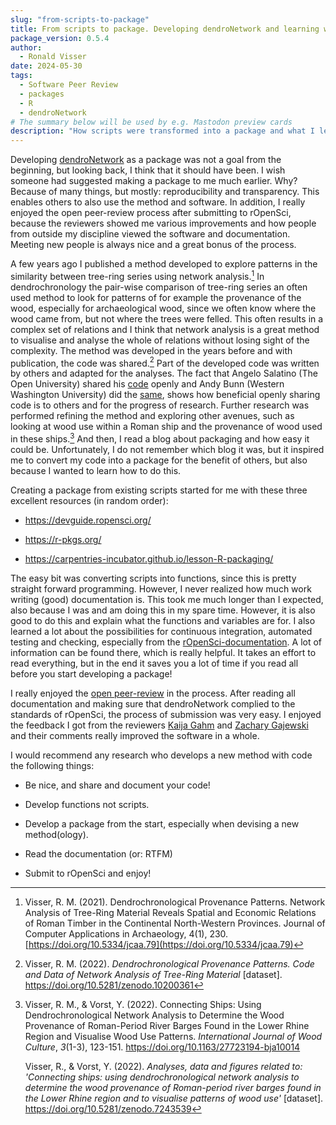 ```yaml
---
slug: "from-scripts-to-package"
title: From scripts to package. Developing dendroNetwork and learning with rOpenSci
package_version: 0.5.4
author:
  - Ronald Visser
date: 2024-05-30
tags:
  - Software Peer Review
  - packages
  - R
  - dendroNetwork
# The summary below will be used by e.g. Mastodon preview cards
description: "How scripts were transformed into a package and what I learned in the process"
---
```



Developing [dendroNetwork](https://docs.ropensci.org/dendroNetwork/) as a package was not a goal from the beginning, but looking back, I think that it should have been. I wish someone had suggested making a package to me much earlier. Why? Because of many things, but mostly: reproducibility and transparency. This enables others to also use the method and software. In addition, I really enjoyed the open peer-review process after submitting to rOpenSci, because the reviewers showed me various improvements and how people from outside my discipline viewed the software and documentation. Meeting new people is always nice and a great bonus of the process.

A few years ago I published a method developed to explore patterns in the similarity between tree-ring series using network analysis.[^1] In dendrochronology the pair-wise comparison of tree-ring series an often used method to look for patterns of for example the provenance of the wood, especially for archaeological wood, since we often know where the wood came from, but not where the trees were felled. This often results in a complex set of relations and I think that network analysis is a great method to visualise and analyse the whole of relations without losing sight of the complexity. The method was developed in the years before and with publication, the code was shared.[^2] Part of the developed code was written by others and adapted for the analyses. The fact that Angelo Salatino (The Open University) shared his [code](https://github.com/angelosalatino/CliquePercolationMethod-R) openly and Andy Bunn (Western Washington University) did the [same](https://github.com/AndyBunn/dplR/blob/master/R/rwi.stats.running.R), shows how beneficial openly sharing code is to others and for the progress of research. Further research was performed refining the method and exploring other avenues, such as looking at wood use within a Roman ship and the provenance of wood used in these ships.[^3] And then, I read a blog about packaging and how easy it could be. Unfortunately, I do not remember which blog it was, but it inspired me to convert my code into a package for the benefit of others, but also because I wanted to learn how to do this.

[^1]: Visser, R. M. (2021). Dendrochronological Provenance Patterns. Network Analysis of Tree-Ring Material Reveals Spatial and Economic Relations of Roman Timber in the Continental North-Western Provinces. Journal of Computer Applications in Archaeology, 4(1), 230. [https://doi.org/10.5334/jcaa.79](https://doi.org/10.5334/jcaa.79)

[^2]: Visser, R. M. (2022). *Dendrochronological Provenance Patterns. Code and Data of Network Analysis of Tree-Ring Material* [dataset]. <https://doi.org/10.5281/zenodo.10200361>

[^3]: Visser, R. M., & Vorst, Y. (2022). Connecting Ships: Using Dendrochronological Network Analysis to Determine the Wood Provenance of Roman-Period River Barges Found in the Lower Rhine Region and Visualise Wood Use Patterns. *International Journal of Wood Culture*, *3*(1-3), 123-151. <https://doi.org/10.1163/27723194-bja10014>

    Visser, R., & Vorst, Y. (2022). *Analyses, data and figures related to: 'Connecting ships: using dendrochronological network analysis to determine the wood provenance of Roman-period river barges found in the Lower Rhine region and to visualise patterns of wood use'* [dataset]. <https://doi.org/10.5281/zenodo.7243539>

Creating a package from existing scripts started for me with these three excellent resources (in random order):

-   <https://devguide.ropensci.org/>

-   <https://r-pkgs.org/>

-   <https://carpentries-incubator.github.io/lesson-R-packaging/>

The easy bit was converting scripts into functions, since this is pretty straight forward programming. However, I never realized how much work writing (good) documentation is. This took me much longer than I expected, also because I was and am doing this in my spare time. However, it is also good to do this and explain what the functions and variables are for. I also learned a lot about the possibilities for continuous integration, automated testing and checking, especially from the [rOpenSci-documentation](https://devguide.ropensci.org/). A lot of information can be found there, which is really helpful. It takes an effort to read everything, but in the end it saves you a lot of time if you read all before you start developing a package!

I really enjoyed the [open peer-review](https://github.com/ropensci/software-review/issues/627) in the process. After reading all documentation and making sure that dendroNetwork complied to the standards of rOpenSci, the process of submission was very easy. I enjoyed the feedback I got from the reviewers [Kaija Gahm](https://kaijagahm.netlify.app/) and [Zachary Gajewski](https://github.com/gzach93) and their comments really improved the software in a whole.

I would recommend any research who develops a new method with code the following things:

-   Be nice, and share and document your code!

-   Develop functions not scripts.

-   Develop a package from the start, especially when devising a new method(ology).

-   Read the documentation (or: RTFM)

-   Submit to rOpenSci and enjoy!
